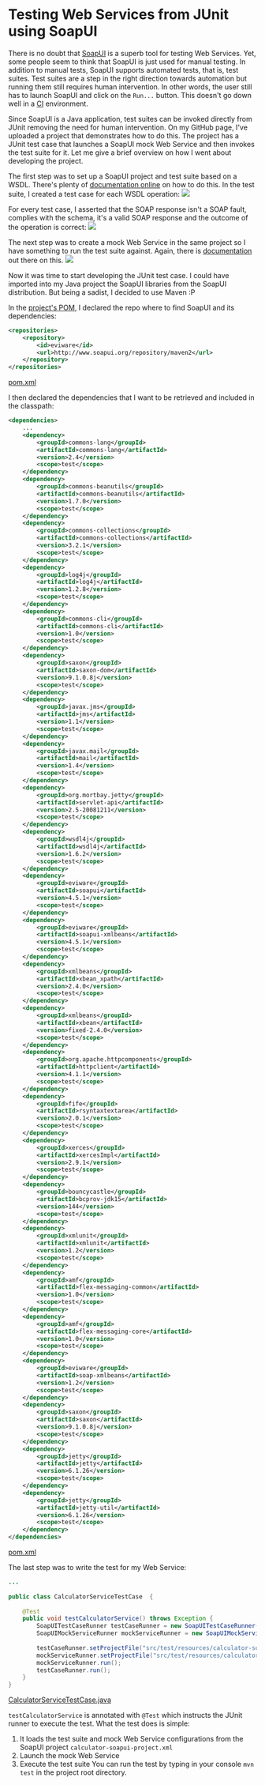 # Testing Web Services from JUnit using SoapUI

There is no doubt that [SoapUI](http://www.soapui.org/) is a superb tool for testing Web Services. Yet, some people seem to think that SoapUI is just used for manual testing. In addition to manual tests, SoapUI supports automated tests, that is, test suites. Test suites are a step in the right direction towards automation but running them still requires human intervention. In other words, the user still has to launch SoapUI and click on the `Run...` button. This doesn't go down well in a [CI](http://en.wikipedia.org/wiki/Continuous_integration) environment.

Since SoapUI is a Java application, test suites can be invoked directly from JUnit removing the need for human intervention. On my GitHub page, I've uploaded a project that demonstrates how to do this. The project has a JUnit test case that launches a SoapUI mock Web Service and then invokes the test suite for it. Let me give a brief overview on how I went about developing the project.

The first step was to set up a SoapUI project and test suite based on a WSDL. There's plenty of [documentation online](http://www.soapui.org/Functional-Testing/structuring-and-running-tests.html) on how to do this. In the test suite, I created a test case for each WSDL operation:
![](calculator-ws-test-suite.png)

For every test case, I asserted that the SOAP response isn't a SOAP fault, complies with the schema, it's a valid SOAP response and the outcome of the operation is correct:
![](add-operation-test-case.png)

The next step was to create a mock Web Service in the same project so I have something to run the test suite against. Again, there is [documentation](http://www.soapui.org/Getting-Started/mock-services.html) out there on this.
![](mock-ws.png)

Now it was time to start developing the JUnit test case. I could have imported into my Java project the SoapUI libraries from the SoapUI distribution. But being a sadist, I decided to use Maven :P 

In the [project's POM](/pom.xml), I declared the repo where to find SoapUI and its dependencies:

```xml
<repositories>
    <repository>
        <id>eviware</id>
        <url>http://www.soapui.org/repository/maven2</url>
    </repository>
</repositories>
```
[pom.xml](/pom.xml)

I then declared the dependencies that I want to be retrieved and included in the classpath:

```xml
<dependencies>
    ...
    <dependency>
        <groupId>commons-lang</groupId>
        <artifactId>commons-lang</artifactId>
        <version>2.4</version>
        <scope>test</scope>
    </dependency>
    <dependency>
        <groupId>commons-beanutils</groupId>
        <artifactId>commons-beanutils</artifactId>
        <version>1.7.0</version>
        <scope>test</scope>
    </dependency>
    <dependency>
        <groupId>commons-collections</groupId>
        <artifactId>commons-collections</artifactId>
        <version>3.2.1</version>
        <scope>test</scope>
    </dependency>
    <dependency>
        <groupId>log4j</groupId>
        <artifactId>log4j</artifactId>
        <version>1.2.8</version>
        <scope>test</scope>
    </dependency>
    <dependency>
        <groupId>commons-cli</groupId>
        <artifactId>commons-cli</artifactId>
        <version>1.0</version>
        <scope>test</scope>
    </dependency>
    <dependency>
        <groupId>saxon</groupId>
        <artifactId>saxon-dom</artifactId>
        <version>9.1.0.8j</version>
        <scope>test</scope>
    </dependency>
    <dependency>
        <groupId>javax.jms</groupId>
        <artifactId>jms</artifactId>
        <version>1.1</version>
        <scope>test</scope>
    </dependency>
    <dependency>
        <groupId>javax.mail</groupId>
        <artifactId>mail</artifactId>
        <version>1.4</version>
        <scope>test</scope>
    </dependency>
    <dependency>
        <groupId>org.mortbay.jetty</groupId>
        <artifactId>servlet-api</artifactId>
        <version>2.5-20081211</version>
        <scope>test</scope>
    </dependency>
    <dependency>
        <groupId>wsdl4j</groupId>
        <artifactId>wsdl4j</artifactId>
        <version>1.6.2</version>
        <scope>test</scope>
    </dependency>
    <dependency>
        <groupId>eviware</groupId>
        <artifactId>soapui</artifactId>
        <version>4.5.1</version>
        <scope>test</scope>
    </dependency>
    <dependency>
        <groupId>eviware</groupId>
        <artifactId>soapui-xmlbeans</artifactId>
        <version>4.5.1</version>
        <scope>test</scope>
    </dependency>
    <dependency>
        <groupId>xmlbeans</groupId>
        <artifactId>xbean_xpath</artifactId>
        <version>2.4.0</version>
        <scope>test</scope>
    </dependency>
    <dependency>
        <groupId>xmlbeans</groupId>
        <artifactId>xbean</artifactId>
        <version>fixed-2.4.0</version>
        <scope>test</scope>
    </dependency>
    <dependency>
        <groupId>org.apache.httpcomponents</groupId>
        <artifactId>httpclient</artifactId>
        <version>4.1.1</version>
        <scope>test</scope>
    </dependency>
    <dependency>
        <groupId>fife</groupId>
        <artifactId>rsyntaxtextarea</artifactId>
        <version>2.0.1</version>
        <scope>test</scope>
    </dependency>
    <dependency>
        <groupId>xerces</groupId>
        <artifactId>xercesImpl</artifactId>
        <version>2.9.1</version>
        <scope>test</scope>
    </dependency>
    <dependency>
        <groupId>bouncycastle</groupId>
        <artifactId>bcprov-jdk15</artifactId>
        <version>144</version>
        <scope>test</scope>
    </dependency>
    <dependency>
        <groupId>xmlunit</groupId>
        <artifactId>xmlunit</artifactId>
        <version>1.2</version>
        <scope>test</scope>
    </dependency>
    <dependency>
        <groupId>amf</groupId>
        <artifactId>flex-messaging-common</artifactId>
        <version>1.0</version>
        <scope>test</scope>
    </dependency>
    <dependency>
        <groupId>amf</groupId>
        <artifactId>flex-messaging-core</artifactId>
        <version>1.0</version>
        <scope>test</scope>
    </dependency>
    <dependency>
        <groupId>eviware</groupId>
        <artifactId>soap-xmlbeans</artifactId>
        <version>1.2</version>
        <scope>test</scope>
    </dependency>
    <dependency>
        <groupId>saxon</groupId>
        <artifactId>saxon</artifactId>
        <version>9.1.0.8j</version>
        <scope>test</scope>
    </dependency>
    <dependency>
        <groupId>jetty</groupId>
        <artifactId>jetty</artifactId>
        <version>6.1.26</version>
        <scope>test</scope>
    </dependency>
    <dependency>
        <groupId>jetty</groupId>
        <artifactId>jetty-util</artifactId>
        <version>6.1.26</version>
        <scope>test</scope>
    </dependency>
</dependencies>
```
[pom.xml](/pom.xml)


The last step was to write the test for my Web Service:
```java
...
 
public class CalculatorServiceTestCase  {
 
    @Test
    public void testCalculatorService() throws Exception {
        SoapUITestCaseRunner testCaseRunner = new SoapUITestCaseRunner();
        SoapUIMockServiceRunner mockServiceRunner = new SoapUIMockServiceRunner();
 
        testCaseRunner.setProjectFile("src/test/resources/calculator-soapui-project.xml");
        mockServiceRunner.setProjectFile("src/test/resources/calculator-soapui-project.xml");
        mockServiceRunner.run();
        testCaseRunner.run();
    }
}
```
[CalculatorServiceTestCase.java](/src/test/java/org.opensourcesoftwareandme/CalculatorServiceTestCase.java)

`testCalculatorService` is annotated with `@Test` which instructs the JUnit runner to execute the test. What the test does is simple:

1. It loads the test suite and mock Web Service configurations from the SoapUI project `calculator-soapui-project.xml`
2. Launch the mock Web Service
3. Execute the test suite
You can run the test by typing in your console `mvn test` in the project root directory.
